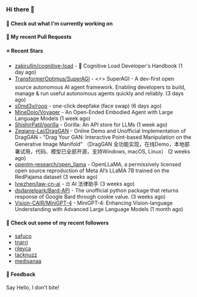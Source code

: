 ### Hi there 👋

#### 👷 Check out what I'm currently working on

#### 🔨 My recent Pull Requests


#### ⭐ Recent Stars

- [zakirullin/cognitive-load](https://github.com/zakirullin/cognitive-load) - 🧠 Cognitive Load Developer&#39;s Handbook (1 day ago)
- [TransformerOptimus/SuperAGI](https://github.com/TransformerOptimus/SuperAGI) - &lt;⚡️&gt; SuperAGI - A dev-first open source autonomous AI agent framework. Enabling developers to build, manage &amp; run useful autonomous agents quickly and reliably. (3 days ago)
- [s0md3v/roop](https://github.com/s0md3v/roop) - one-click deepfake (face swap) (6 days ago)
- [MineDojo/Voyager](https://github.com/MineDojo/Voyager) - An Open-Ended Embodied Agent with Large Language Models (1 week ago)
- [ShishirPatil/gorilla](https://github.com/ShishirPatil/gorilla) - Gorilla: An API store for LLMs (1 week ago)
- [Zeqiang-Lai/DragGAN](https://github.com/Zeqiang-Lai/DragGAN) - Online Demo and Unofficial Implementation of DragGAN - &#34;Drag Your GAN: Interactive Point-based Manipulation on the Generative Image Manifold&#34; （DragGAN 全功能实现，在线Demo，本地部署试用，代码、模型已全部开源，支持Windows, macOS, Linux） (2 weeks ago)
- [openlm-research/open_llama](https://github.com/openlm-research/open_llama) - OpenLLaMA, a permissively licensed open source reproduction of Meta AI’s LLaMA 7B trained on the RedPajama dataset (3 weeks ago)
- [lvwzhen/law-cn-ai](https://github.com/lvwzhen/law-cn-ai) - ⚖️ AI 法律助手 (3 weeks ago)
- [dsdanielpark/Bard-API](https://github.com/dsdanielpark/Bard-API) - The unofficial python package that returns response of Google Bard through cookie value. (3 weeks ago)
- [Vision-CAIR/MiniGPT-4](https://github.com/Vision-CAIR/MiniGPT-4) - MiniGPT-4: Enhancing Vision-language Understanding with Advanced Large Language Models (1 month ago)

#### 👯 Check out some of my recent followers

- [safuco](https://github.com/safuco)
- [tnarrj](https://github.com/tnarrj)
- [rileyca](https://github.com/rileyca)
- [tacknuzz](https://github.com/tacknuzz)
- [medisanaa](https://github.com/medisanaa)

#### 💬 Feedback

Say Hello, I don't bite!